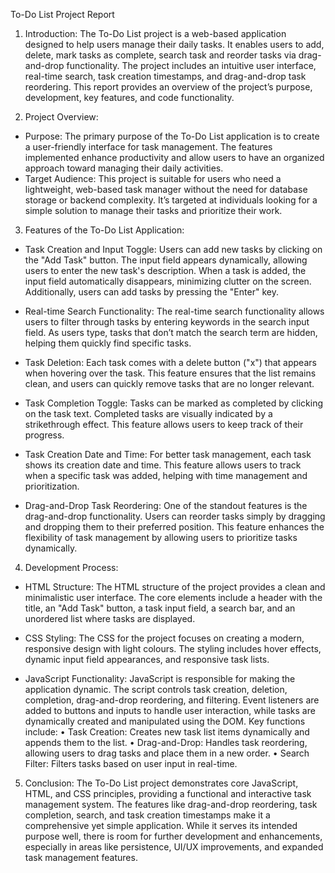 To-Do List Project Report
1. Introduction:
The To-Do List project is a web-based application designed to help users manage their daily tasks. It enables users to add, delete, mark tasks as complete, search task and reorder tasks via drag-and-drop functionality. The project includes an intuitive user interface, real-time search, task creation timestamps, and drag-and-drop task reordering.
This report provides an overview of the project’s purpose, development, key features, and code functionality.

2. Project Overview:
- Purpose:
The primary purpose of the To-Do List application is to create a user-friendly interface for task management. The features implemented enhance productivity and allow users to have an organized approach toward managing their daily activities.
- Target Audience:
This project is suitable for users who need a lightweight, web-based task manager without the need for database storage or backend complexity. It’s targeted at individuals looking for a simple solution to manage their tasks and prioritize their work.
 
3. Features of the To-Do List Application:
- Task Creation and Input Toggle:
Users can add new tasks by clicking on the "Add Task" button. The input field appears dynamically, allowing users to enter the new task's description. When a task is added, the input field automatically disappears, minimizing clutter on the screen. Additionally, users can add tasks by pressing the "Enter" key.

- Real-time Search Functionality:
The real-time search functionality allows users to filter through tasks by entering keywords in the search input field. As users type, tasks that don’t match the search term are hidden, helping them quickly find specific tasks.

- Task Deletion:
Each task comes with a delete button ("x") that appears when hovering over the task. This feature ensures that the list remains clean, and users can quickly remove tasks that are no longer relevant.

- Task Completion Toggle:
Tasks can be marked as completed by clicking on the task text. Completed tasks are visually indicated by a strikethrough effect. This feature allows users to keep track of their progress.

- Task Creation Date and Time:
For better task management, each task shows its creation date and time. This feature allows users to track when a specific task was added, helping with time management and prioritization.

- Drag-and-Drop Task Reordering:
One of the standout features is the drag-and-drop functionality. Users can reorder tasks simply by dragging and dropping them to their preferred position. This feature enhances the flexibility of task management by allowing users to prioritize tasks dynamically.
 
4. Development Process:
- HTML Structure:
The HTML structure of the project provides a clean and minimalistic user interface. The core elements include a header with the title, an "Add Task" button, a task input field, a search bar, and an unordered list where tasks are displayed.

- CSS Styling:
The CSS for the project focuses on creating a modern, responsive design with light colours. The styling includes hover effects, dynamic input field appearances, and responsive task lists.

- JavaScript Functionality:
JavaScript is responsible for making the application dynamic. The script controls task creation, deletion, completion, drag-and-drop reordering, and filtering. Event listeners are added to buttons and inputs to handle user interaction, while tasks are dynamically created and manipulated using the DOM.
Key functions include:
•	Task Creation: Creates new task list items dynamically and appends them to the list.
•	Drag-and-Drop: Handles task reordering, allowing users to drag tasks and place them in a new order.
•	Search Filter: Filters tasks based on user input in real-time.

5. Conclusion:
The To-Do List project demonstrates core JavaScript, HTML, and CSS principles, providing a functional and interactive task management system. The features like drag-and-drop reordering, task completion, search, and task creation timestamps make it a comprehensive yet simple application. While it serves its intended purpose well, there is room for further development and enhancements, especially in areas like persistence, UI/UX improvements, and expanded task management features.
